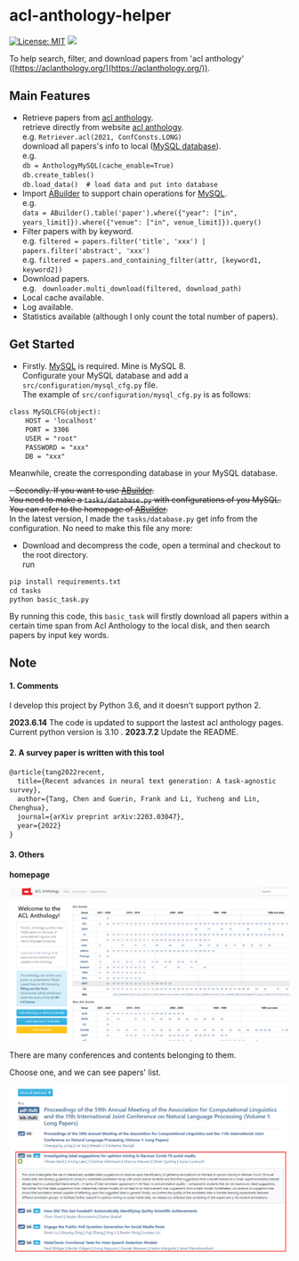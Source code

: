 # acl-anthology-helper

[![License: MIT](https://img.shields.io/badge/License-MIT-yellow.svg)](https://opensource.org/licenses/MIT)
[![](https://img.shields.io/static/v1?label=Readme&message=中文&color=red)](/README_zh.md)

To help search, filter, and download papers from 'acl anthology' ([https://aclanthology.org/](https://aclanthology.org/)).

## Main Features
- Retrieve papers from [acl anthology](https://aclanthology.org/).
<br> retrieve directly from website [acl anthology](https://aclanthology.org/).
<br> e.g. ```Retriever.acl(2021, ConfConsts.LONG)``` 
<br> download all papers's info to local ([MySQL database](https://dev.mysql.com/downloads/mysql/)).
<br> e.g. 
<br>```db = AnthologyMySQL(cache_enable=True)```
<br>```db.create_tables()```
<br>```db.load_data()  # load data and put into database``` 
- Import [ABuilder](https://github.com/lizhenggan/ABuilder) to support chain operations for [MySQL](https://dev.mysql.com/downloads/mysql/).
<br> e.g.
<br>```data = ABuilder().table('paper').where({"year": ["in", years_limit]}).where({"venue": ["in", venue_limit]}).query()```
- Filter papers with by keyword.
<br> e.g. ```filtered = papers.filter('title', 'xxx') | papers.filter('abstract', 'xxx')``` 
<br> e.g. ```filtered = papers.and_containing_filter(attr, [keyword1, keyword2])``` 
- Download papers.
<br> e.g. ``` downloader.multi_download(filtered, download_path)``` 
- Local cache available.
- Log available.
- Statistics available (although I only count the total number of papers).

## Get Started

- Firstly. [MySQL](https://dev.mysql.com/downloads/mysql/) is required. Mine is MySQL 8.
<br>Configurate your MySQL database and add a ```src/configuration/mysql_cfg.py``` file.
<br>The example of ```src/configuration/mysql_cfg.py``` is as follows:
```python3
class MySQLCFG(object):
    HOST = 'localhost'
    PORT = 3306
    USER = "root"
    PASSWORD = "xxx"
    DB = "xxx"
``` 
Meanwhile, create the corresponding database in your MySQL database.

~~- Secondly. If you want to use [ABuilder](https://github.com/lizhenggan/ABuilder).
<br>You need to make a ```tasks/database.py``` with configurations of you MySQL.
<br>You can refer to the homepage of [ABuilder](https://github.com/lizhenggan/ABuilder).~~
<br>In the latest version, I made the ```tasks/database.py``` get info from the configuration. No need to make this file any more:

- Download and decompress the code, open a terminal and checkout to the root directory.
<br>run

```python3
pip install requirements.txt
cd tasks
python basic_task.py
``` 
By running this code, this ```basic_task``` will firstly download all papers within a certain time span from Acl Anthology to the local disk, and then search papers by input key words.

## Note

#### 1. Comments
I develop this project by Python 3.6, and it doesn't support python 2. 

**2023.6.14** The code is updated to support the lastest acl anthology pages. Current python version is 3.10 .
**2023.7.2** Update the README.

#### 2. A survey paper is written with this tool
```angular2
@article{tang2022recent,
  title={Recent advances in neural text generation: A task-agnostic survey},
  author={Tang, Chen and Guerin, Frank and Li, Yucheng and Lin, Chenghua},
  journal={arXiv preprint arXiv:2203.03047},
  year={2022}
}
```

#### 3. Others
**homepage**

![](/images/aclanthology.png)

There are many conferences and contents belonging to them. 

Choose one, and we can see papers' list.

![](/images/paper_list.png)


